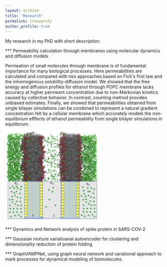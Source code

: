```yaml
---
layout: archive
title: "Research"
permalink: /research/
author_profile: true
---
```


My research in my PhD with short description:

*** Permeability calculation through membranes using molecular dynamics and diffusion models 

Permeation of small molecules through membrane is of fundamental importance for many biological processes. Here permeabilities are calculated and compared with two approaches based on Fick's first law and the inhomogenous solubility-diffusion model. We showed that the free energy and diffusion profiles for ethanol through POPC membrane lacks accuracy at higher permeant concentration due to non-Markovian kinetics caused by collective behavior. In contrast, counting method provides unbiased estimates. Finally, we showed that permeabilities obtained from single bilayer simulations can be combined to represent a natural gradient concentration felt by a cellular membrane which accurately models the non-equilibrium efffects of ethanol permeability from single bilayer simulations in equilibrium. 

<img style='align: right;' width='300' src='../images/proj1.png'/>

*** Dynamics and Network analysis of spike protein in SARS-COV-2



*** Gaussian mixture variatioanal autoencoder for clustering and dimensionality reduction of protein folding


*** GraphVAMPNet, using graph neural network and variational approach to mark processes for dynamical modeling of biomolecules

